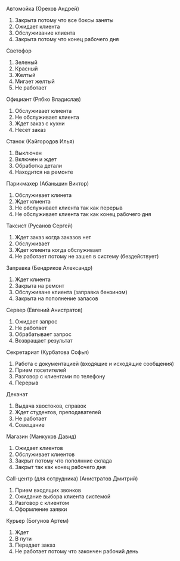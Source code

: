 Автомойка (Орехов Андрей)
1. Закрыта потому что все боксы заняты
2. Ожидает клиента
3. Обслуживание клиента
4. Закрыта потому что конец рабочего дня

Светофор 
1. Зеленый 
2. Красный
3. Желтый
4. Мигает желтый
5. Не работает 

Официант (Рябко Владислав)
1. Обслуживает клиента
2. Не обслуживает клиента
3. Ждет заказ с кухни
4. Несет заказ

Станок (Кайгородов Илья)
1. Выключен
2. Включен и ждет
3. Обработка детали
4. Находится на ремонте

Парикмахер (Абаньшин Виктор)
1. Обслуживает клинета
2. Ждет клиента
3. Не обслуживает клиента так как перерыв
4. Не обслуживает клиента так как конец рабочего дня

Таксист (Русанов Сергей)
1. Ждет заказ когда заказов нет
2. Обслуживает
3. Ждет клиента когда обслуживает
4. Не работает потому не зашел в систему (бездействует)

Заправка (Бендриков Александр)
1. Ждет клиента
2. Закрыта на ремонт
3. Обслуживане клиента (заправка бензином)
4. Закрыта на пополнение запасов 

Сервер (Евгений Анистратов)
1. Ожидает запрос 
2. Не работает
3. Обрабатывает запрос
4. Возвращает результат 

Секретариат (Курбатова Софья)
1. Работа с документацией (входящие и исходящие сообщения) 
2. Прием посетителей 
3. Разговор с клиентами по телефону
4. Перерыв

Деканат
1. Выдача хвостоков, справок
2. Ждет студентов, преподавателей
3. Не работает
4. Совещание

Магазин (Манкуков Давид)
1. Ожидает клиентов
2. Обслуживает клиентов
3. Закрыт потому что пополнние склада
4. Закрыт так как конец рабочего дня

Call-центр (для сотрудника) (Анистратов Дмитрий)
1. Прием входящих звонков
2. Ожидание выбора клиента системой
3. Разговор с клиентом
4. Оформление заявки

Курьер (Богунов Артем)
1. Ждет 
2. В пути
3. Передает заказ
4. Не работает потому что закончен рабочий день








